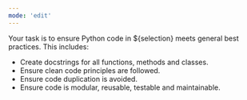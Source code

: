```yaml
---
mode: 'edit'
---
```

Your task is to ensure Python code in ${selection} meets general best practices. This includes:
- Create docstrings for all functions, methods and classes.
- Ensure clean code principles are followed.
- Ensure code duplication is avoided.
- Ensure code is modular, reusable, testable and maintainable.
